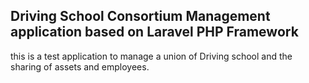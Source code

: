 ## Driving School Consortium Management application based on Laravel PHP Framework
this is a test application to manage a union of Driving school and the sharing of assets and employees.
